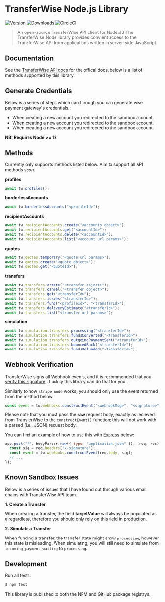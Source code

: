 # TransferWise Node.js Library

[![Version](https://img.shields.io/npm/v/@fightmegg/transferwise.svg)](https://www.npmjs.com/package/@fightmegg/transferwise)
[![Downloads](https://img.shields.io/npm/dm/@fightmegg/transferwise.svg)](https://www.npmjs.com/package/@fightmegg/transferwise)
[![CircleCI](https://circleci.com/gh/fightmegg/transferwise/tree/master.svg?style=svg)](https://circleci.com/gh/fightmegg/transferwise/tree/master)

> An open-source TransferWise API client for Node.JS
The TransferWise Node library provides convient access to the TransferWise API from applications written in server-side JavaScript.

## Documentation

See the [TransferWise API docs](https://api-docs.transferwise.com/#transferwise-api) for the offical docs, below is a list of methods supported by this library.

## Generate Credentials

Below is a series of steps which can through you can generate wise payment gateway's credentials.:

- When creating a new account you redirected to the sandbox account.
- When creating a new account you redirected to the sandbox account.
- When creating a new account you redirected to the sandbox account.


**NB: Requires Node >= 12**
## Methods

Currently only supports methods listed below. Aim to support all API methods _soon_.

**profiles**

```js
await tw.profiles();
```

**borderlessAccounts**

```js
await tw.borderlessAccounts("<profileId>");
```

**recipientAccounts**

```js
await tw.recipientAccounts.create("<accounts object>");
await tw.recipientAccounts.get("<accountId>");
await tw.recipientAccounts.delete("<accountId>");
await tw.recipientAccounts.list("<account url params>");
```

**quotes**

```js
await tw.quotes.temporary("<quote url params>");
await tw.quotes.create("<quote object>");
await tw.quotes.get("<quoteId>");
```

**transfers**

```js
await tw.transfers.create("<transfer object>");
await tw.transfers.cancel("<transfer object>");
await tw.transfers.get("<transferId>");
await tw.transfers.issues("<transferId>");
await tw.transfers.fund("<profileId>", "<transferId>");
await tw.transfers.deliveryEstimate("<transferId>");
await tw.transfers.list("<transfer url params>");
```

**simulation**

```js
await tw.simulation.transfers.processing("<transferId>");
await tw.simulation.transfers.fundsConverted("<transferId>");
await tw.simulation.transfers.outgoingPaymentSent("<transferId>");
await tw.simulation.transfers.bouncedBack("<transferId>");
await tw.simulation.transfers.fundsRefunded("<transferId>");
```

## Webhook Verification

TransferWise signs all Webhook events, and it is recommended that you [verify this signature](https://api-docs.transferwise.com/#webhook-events-list-signature-header) . Luckily this library can do that for you.

Similarly to how `stripe node` works, you should only use the event returned from the method below.

```js
const event = tw.webhooks.constructEvent("<webhookMsg>", "<signature>");
```

Please note that you must pass the **raw** request body, exactly as recieved from TransferWise to the `constructEvent()` function; this will not work with a parsed (i.e., JSON) request body.

You can find an example of how to use this with [Express](https://expressjs.com/) below:

```js
app.post("/", bodyParser.raw({ type: "application.json" }), (req, res) => {
  const sig = req.headers["x-signature"];
  const event = tw.webhooks.constructEvent(req.body, sig);
  // ...
});
```

## Known Sandbox Issues

Below is a series of issues that l have found out through various email chains with TransferWise API team.

**1. Create a Transfer**

When creating a transfer, the field **targetValue** will always be populated as `0` regardless, therefore you should only rely on this field in production.

**2. Simulate a Transfer**

When funding a transfer, the transfer state might show `processing`, however this state is misleading. When simulating, you will still need to simulate from `incoming_payment_waiting` to `processing`.

## Development

Run all tests:

```bash
$ npm test
```

This library is published to both the NPM and GitHub package registrys.
